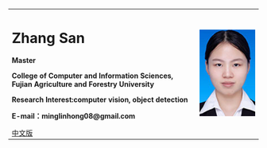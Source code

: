 <div>
<table border="0">
  <tr>
    <td>
      <h1>Zhang San</h1>
      <p><b>Master</b></p>
      <p><b>College of Computer and Information Sciences, Fujian Agriculture and Forestry University</b></p>
      <p><b>Research Interest:computer vision, object detection</b></p>
      <p><b>E-mail：minglinhong08@gmail.com</b></p>
      <a href="/index.html">中文版</a>
    </td>
    <td width="25%">
      <img src="/2.jpg" width="100%">
    </td>
  </tr>
</table>
</div>
